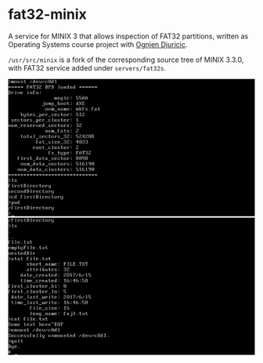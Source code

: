 # fat32-minix

A service for MINIX 3 that allows inspection of FAT32 partitions, written as Operating Systems course project with [Ognjen Djuricic](https://github.com/ogigoc).

`/usr/src/minix` is a fork of the corresponding source tree of MINIX 3.3.0, with FAT32 service added under `servers/fat32s`.

![example1](/screenshots/example1.png)
![example2](/screenshots/example2.png)
